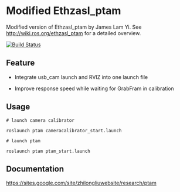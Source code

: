 # Modified Ethzasl_ptam


Modified version of Ethzasl_ptam by James Lam Yi. See http://wiki.ros.org/ethzasl_ptam for a detailed overview.

[![Build Status](http://129.132.38.183:8080/job/ethzasl_ptam/badge/icon)](http://129.132.38.183:8080/job/ethzasl_ptam/)

## Feature

* Integrate usb_cam launch and RVIZ into one launch file

* Improve response speed while waiting for GrabFram in calibration

## Usage
```
# launch camera calibrator

roslaunch ptam cameracalibrator_start.launch

# launch ptam

roslaunch ptam ptam_start.launch
```

## Documentation

https://sites.google.com/site/zhilongliuwebsite/research/ptam

